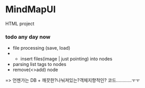 MindMapUI
=========

HTML project

### todo any day now

* file processing (save, load)
* + insert files(image | just pointing) into nodes
* parsing list tags to nodes
* remove(<>add) node


=> 언젠가는 DB + 깨끗한?나눠져있는?객체지향적인? 코드............ㅜㅜ

